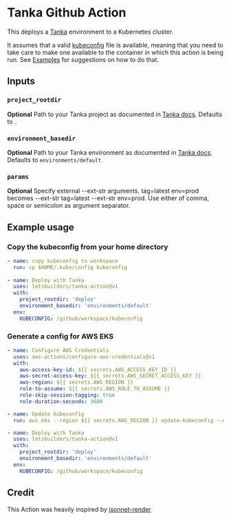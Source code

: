# Tanka Github Action

This deploys a [Tanka](https://tanka.dev) environment to a Kubernetes cluster. 

It assumes that a valid [kubeconfig](https://kubernetes.io/docs/concepts/configuration/organize-cluster-access-kubeconfig/) file is available, 
meaning that you need to take care to make one available to the container in which this action is being run. See [Examples]() for suggestions on how to do that. 

## Inputs

### `project_rootdir`

**Optional** Path to your Tanka project as documented in [Tanka docs](https://tanka.dev/directory-structure). Defaults to `.`

### `environment_basedir`

**Optional** Path to your Tanka environment as documented in [Tanka docs](https://tanka.dev/directory-structure). Defaults to `environments/default`

### `params` 

**Optional** Specify external --ext-str arguments. tag=latest env=prod becomes --ext-str tag=latest --ext-str env=prod. Use either of comma, space or semicolon as argument separator.

## Example usage

### Copy the kubeconfig from your home directory

```yaml
- name: copy kubeconfig to workspace
  run: cp $HOME/.kube/config kubeconfig
  
- name: Deploy with Tanka
  uses: letsbuilders/tanka-action@v1
  with:
    project_rootdir: 'deploy'
    environment_basedir: 'environments/default'
  env:
    KUBECONFIG: /github/workspace/kubeconfig
```    

### Generate a config for AWS EKS

```yaml
- name: Configure AWS Credentials
  uses: aws-actions/configure-aws-credentials@v1
  with:
    aws-access-key-id: ${{ secrets.AWS_ACCESS_KEY_ID }}
    aws-secret-access-key: ${{ secrets.AWS_SECRET_ACCESS_KEY }}
    aws-region: ${{ secrets.AWS_REGION }}
    role-to-assume: ${{ secrets.AWS_ROLE_TO_ASSUME }}
    role-skip-session-tagging: true
    role-duration-seconds: 3600

- name: Update kubeconfig
  run: aws eks --region ${{ secrets.AWS_REGION }} update-kubeconfig --name ${{ secrets.CLUSTER_NAME }} --kubeconfig ${{ github.workspace }}/kubeconfig

- name: Deploy with Tanka
  uses: letsbuilders/tanka-action@v1
  with:
    project_rootdir: 'deploy'
    environment_basedir: 'environments/default'
  env:
    KUBECONFIG: /github/workspace/kubeconfig
```

## Credit

This Action was heavily inspired by [jsonnet-render](https://github.com/marketplace/actions/jsonnet-render)
